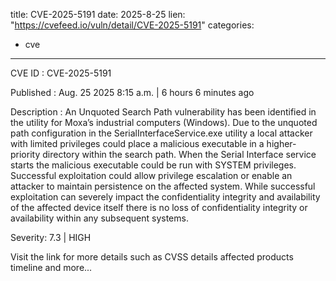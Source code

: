  
title: CVE-2025-5191
date: 2025-8-25
lien: "https://cvefeed.io/vuln/detail/CVE-2025-5191"
categories:
  - cve
---

CVE ID : CVE-2025-5191

Published :  Aug. 25
2025
8:15 a.m. | 6 hours
6 minutes ago

Description : An Unquoted Search Path vulnerability has been identified in the utility for Moxa’s industrial computers (Windows). Due to the unquoted path configuration in the SerialInterfaceService.exe utility
a local attacker with limited privileges could place a malicious executable in a higher-priority directory within the search path. When the Serial Interface service starts
the malicious executable could be run with SYSTEM privileges. Successful exploitation could allow privilege escalation or enable an attacker to maintain persistence on the affected system. While successful exploitation can severely impact the confidentiality
integrity
and availability of the affected device itself
there is no loss of confidentiality
integrity
or availability within any subsequent systems.

Severity: 7.3 | HIGH

Visit the link for more details
such as CVSS details
affected products
timeline
and more...
